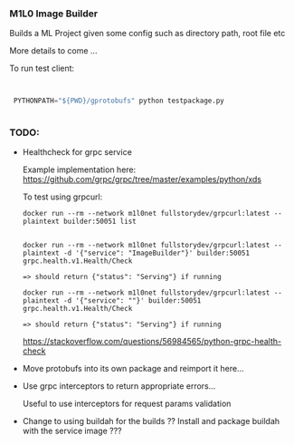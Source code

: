 ### M1L0 Image Builder

Builds a ML Project given some config such as directory path, root file etc

More details to come ...


To run test client:
```python


 PYTHONPATH="${PWD}/gprotobufs" python testpackage.py 
 
```

### TODO:

* Healthcheck for grpc service

  Example implementation here:
  https://github.com/grpc/grpc/tree/master/examples/python/xds


  To test using grpcurl:
  ```
  docker run --rm --network m1l0net fullstorydev/grpcurl:latest --plaintext builder:50051 list


  docker run --rm --network m1l0net fullstorydev/grpcurl:latest --plaintext -d '{"service": "ImageBuilder"}' builder:50051 grpc.health.v1.Health/Check

  => should return {"status": "Serving"} if running

  docker run --rm --network m1l0net fullstorydev/grpcurl:latest --plaintext -d '{"service": ""}' builder:50051 grpc.health.v1.Health/Check

  => should return {"status": "Serving"} if running
  
  ```

  https://stackoverflow.com/questions/56984565/python-grpc-health-check


* Move protobufs into its own package and reimport it here...


* Use grpc interceptors to return appropriate errors...

  Useful to use interceptors for request params validation

* Change to using buildah for the builds ?? Install and package buildah with the service image ???